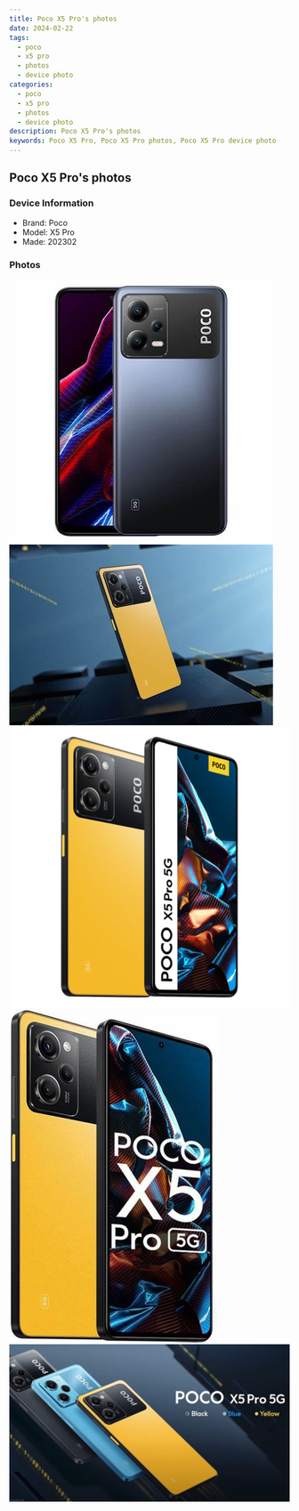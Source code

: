 ```yaml
---
title: Poco X5 Pro's photos
date: 2024-02-22
tags: 
  - poco
  - x5 pro
  - photos
  - device photo
categories: 
  - poco
  - x5 pro
  - photos
  - device photo
description: Poco X5 Pro's photos
keywords: Poco X5 Pro, Poco X5 Pro photos, Poco X5 Pro device photo
---
```


## Poco X5 Pro's photos

### Device Information

- Brand: Poco
- Model: X5 Pro
- Made: 202302

### Photos

![/images/best-assets/devices/poco/poco-x5-pro/1.jpg](/images/best-assets/devices/poco/poco-x5-pro/1.jpg)
![/images/best-assets/devices/poco/poco-x5-pro/2.jpg](/images/best-assets/devices/poco/poco-x5-pro/2.jpg)
![/images/best-assets/devices/poco/poco-x5-pro/3.jpg](/images/best-assets/devices/poco/poco-x5-pro/3.jpg)
![/images/best-assets/devices/poco/poco-x5-pro/4.jpg](/images/best-assets/devices/poco/poco-x5-pro/4.jpg)
![/images/best-assets/devices/poco/poco-x5-pro/5.jpg](/images/best-assets/devices/poco/poco-x5-pro/5.jpg)
